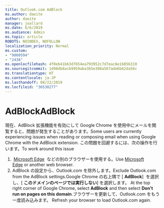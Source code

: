 ```yaml
---
title: Outlook.com AdBlock
ms.author: daeite
author: daeite
manager: joallard
ms.date: 6/6/2019
ms.audience: Admin
ms.topic: article
ROBOTS: NOINDEX, NOFOLLOW
localization_priority: Normal
ms.custom:
- "9000594"
- "2438"
ms.openlocfilehash: 4f0eb41b63d7654ea793952c7d7eac6e16856310
ms.sourcegitcommit: 1d98db8acb9959aba3b5e308a567ade6b62da56c
ms.translationtype: HT
ms.contentlocale: ja-JP
ms.lasthandoff: 08/22/2019
ms.locfileid: "36538277"
---
```

# <a name="adblock"></a><span data-ttu-id="b92c7-102">AdBlock</span><span class="sxs-lookup"><span data-stu-id="b92c7-102">AdBlock</span></span>

<span data-ttu-id="b92c7-103">現在、AdBlock 拡張機能を有効にして Google Chrome を使用中にメールを閲覧すると、問題が発生することがあります。</span><span class="sxs-lookup"><span data-stu-id="b92c7-103">Some users are currently experiencing issues when reading or composing email when using Google Chrome with the AdBlock extension.</span></span> <span data-ttu-id="b92c7-104">この問題を回避するには、次の操作を行います。</span><span class="sxs-lookup"><span data-stu-id="b92c7-104">To work around this issue</span></span>

1. <span data-ttu-id="b92c7-105"> [Microsoft Edge](https://www.microsoft.com/windows/microsoft-edge)  などの別のブラウザーを使用する。</span><span class="sxs-lookup"><span data-stu-id="b92c7-105">Use [Microsoft Edge](https://www.microsoft.com/windows/microsoft-edge) or another web browser.</span></span>
1. <span data-ttu-id="b92c7-106">AdBlock の設定から、Outlook.com を除外します。</span><span class="sxs-lookup"><span data-stu-id="b92c7-106">Exclude Outlook.com from the AdBlock settings.</span></span><span data-ttu-id="b92c7-107">Google Chrome の右上隅で [ **AdBlock**]  を選択し、[ **このドメインのページでは実行しない**] を選択します。</span><span class="sxs-lookup"><span data-stu-id="b92c7-107"> At the top right corner of Google Chrome, select **AdBlock** and then select **Don’t run on pages on this domain**.</span></span><span data-ttu-id="b92c7-108">ブラウザーを更新して、Outlook.com をもう一度読み込みます。</span><span class="sxs-lookup"><span data-stu-id="b92c7-108"> Refresh your browser to load Outlook.com again.</span></span>